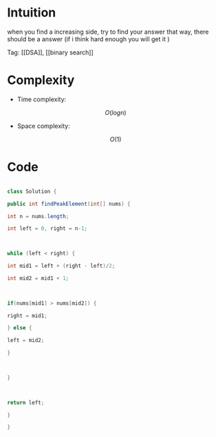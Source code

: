 # Intuition

<!-- Describe your first thoughts on how to solve this problem. -->

when you find a increasing side, try to find your answer that way, there should be a answer (if i think hard enough you will get it )

  Tag: [[DSA]], [[binary search]]
  

# Complexity

- Time complexity:

<!-- Add your time complexity here, e.g. $$O(n)$$ -->

$$O(logn)$$

- Space complexity:

<!-- Add your space complexity here, e.g. $$O(n)$$ -->

$$O(1)$$

# Code

```java []

class Solution {

public int findPeakElement(int[] nums) {

int n = nums.length;

int left = 0, right = n-1;

  

while (left < right) {

int mid1 = left + (right - left)/2;

int mid2 = mid1 + 1;

  

if(nums[mid1] > nums[mid2]) {

right = mid1;

} else {

left = mid2;

}

  

}

  

return left;

}

}

```